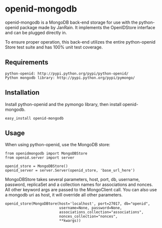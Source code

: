 openid-mongodb
============

openid-mongodb is a MongoDB back-end storage for use with the python-openid
package made by JanRain. It implements the OpenIDStore interface and
can be plugged directly in.

To ensure proper operation, this back-end utilizes the entire
python-openid Store test suite and has 100% unit test coverage.

Requirements
------------
    
    python-openid: http://pypi.python.org/pypi/python-openid/
    Python mongodb library: http://pypi.python.org/pypi/pymongo/

Installation
------------

Install python-openid and the pymongo library, then install openid-mongodb.
    
    easy_install openid-mongodb

Usage
-----

When using python-openid, use the MongoDB store:
    
    from openidmongodb import MongoDBStore
    from openid.server import server
    
    openid_store = MongoDBStore()
    openid_server = server.Server(openid_store, 'base_url_here')

MongoDBStore takes several parameters, host, port, db, username, password, replicaSet and a collection names for associations and nonces. All other keyword args are passed to the MongoClient call. You can also use a mongodb uri as host, it will override all other parameters.
    
    openid_store(MongoDBtore(host='localhost', port=27017, db="openid", 
                             username=None, password=None,
                             associations_collection="associations",
                             nonces_collection="nonces",
                             **kwargs))
